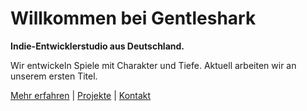 # Willkommen bei Gentleshark

**Indie-Entwicklerstudio aus Deutschland.**

Wir entwickeln Spiele mit Charakter und Tiefe. Aktuell arbeiten wir an unserem ersten Titel.

[Mehr erfahren](/de/about.md/) | [Projekte](/de/projects.md/) | [Kontakt](/de/contact.md/)